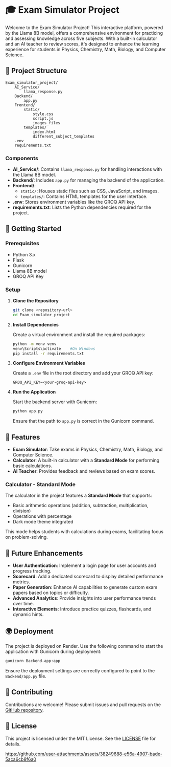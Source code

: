 
# 🎓 Exam Simulator Project 

Welcome to the Exam Simulator Project! This interactive platform, powered by the Llama 8B model, offers a comprehensive environment for practicing and assessing knowledge across five subjects. With a built-in calculator and an AI teacher to review scores, it's designed to enhance the learning experience for students in Physics, Chemistry, Math, Biology, and Computer Science.

## 📂 Project Structure

```
Exam_simulator_project/
    AI_Service/
        llama_response.py
    Backend/
        app.py
    Frontend/
        static/
            style.css
            script.js
            images_files
        templates/
            index.html
            different_subject_templates
    .env
    requirements.txt
```

### Components

- **AI_Service/**: Contains `llama_response.py` for handling interactions with the Llama 8B model.
- **Backend/**: Includes `app.py` for managing the backend of the application.
- **Frontend/**: 
  - `static/`: Houses static files such as CSS, JavaScript, and images.
  - `templates/`: Contains HTML templates for the user interface.
- **.env**: Stores environment variables like the GROQ API key.
- **requirements.txt**: Lists the Python dependencies required for the project.

## 🚀 Getting Started

### Prerequisites

- Python 3.x
- Flask
- Gunicorn
- Llama 8B model
- GROQ API Key

### Setup

1. **Clone the Repository**

   ```bash
   git clone <repository-url>
   cd Exam_simulator_project
   ```

2. **Install Dependencies**

   Create a virtual environment and install the required packages:

   ```bash
   python -m venv venv
   venv\Scripts\activate    #On Windows
   pip install -r requirements.txt
   ```

3. **Configure Environment Variables**

   Create a `.env` file in the root directory and add your GROQ API key:

   ```plaintext
   GROQ_API_KEY=<your-groq-api-key>
   ```

4. **Run the Application**

   Start the backend server with Gunicorn:

   ```bash
   python app.py
   ```

   Ensure that the path to `app.py` is correct in the Gunicorn command.

## 🌟 Features

- **Exam Simulator**: Take exams in Physics, Chemistry, Math, Biology, and Computer Science.
- **Calculator**: A built-in calculator with a **Standard Mode** for performing basic calculations.
- **AI Teacher**: Provides feedback and reviews based on exam scores.

### Calculator - Standard Mode

The calculator in the project features a **Standard Mode** that supports:
- Basic arithmetic operations (addition, subtraction, multiplication, division)
- Operations with percentage
- Dark mode theme integrated

This mode helps students with calculations during exams, facilitating focus on problem-solving.

## 🚧 Future Enhancements

- **User Authentication**: Implement a login page for user accounts and progress tracking.
- **Scorecard**: Add a dedicated scorecard to display detailed performance metrics.
- **Paper Generation**: Enhance AI capabilities to generate custom exam papers based on topics or difficulty.
- **Advanced Analytics**: Provide insights into user performance trends over time.
- **Interactive Elements**: Introduce practice quizzes, flashcards, and dynamic hints.

## 🌍 Deployment

The project is deployed on Render. Use the following command to start the application with Gunicorn during deployment:

```bash
gunicorn Backend.app:app
```

Ensure the deployment settings are correctly configured to point to the `Backend/app.py` file.

## 🤝 Contributing

Contributions are welcome! Please submit issues and pull requests on the [GitHub repository](<repository-url>).

## 📜 License

This project is licensed under the MIT License. See the [LICENSE](LICENSE) file for details.


https://github.com/user-attachments/assets/38249688-e56a-4907-bade-5aca6cb8f6a0


